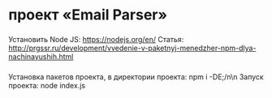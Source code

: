 #  проект «Email Parser» 
###
Установить Node JS: https://nodejs.org/en/
Статья: http://prgssr.ru/development/vvedenie-v-paketnyj-menedzher-npm-dlya-nachinayushih.html

###
Установка пакетов проекта, в директории проекта: npm i -DE;/n\n
Запуск проекта: node index.js
